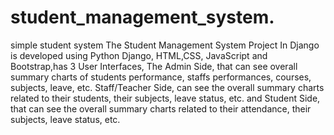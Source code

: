 # student_management_system.
simple student system
The Student Management System Project In Django is developed using Python Django, HTML,CSS, JavaScript and Bootstrap,has 3 User Interfaces, The Admin Side, that can see overall summary charts of students performance, staffs performances, courses, subjects, leave, etc. Staff/Teacher Side, can see the overall summary charts related to their students, their subjects, leave status, etc. and Student Side, that can see the overall summary charts related to their attendance, their subjects, leave status, etc.
